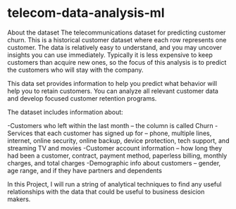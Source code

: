 # telecom-data-analysis-ml
About the dataset
The telecommunications dataset for predicting customer churn. This is a historical customer dataset where each row represents one customer. The data is relatively easy to understand, and you may uncover insights you can use immediately. Typically it is less expensive to keep customers than acquire new ones, so the focus of this analysis is to predict the customers who will stay with the company.

This data set provides information to help you predict what behavior will help you to retain customers. You can analyze all relevant customer data and develop focused customer retention programs.

The dataset includes information about:

-Customers who left within the last month – the column is called Churn
-Services that each customer has signed up for – phone, multiple lines, internet, online security, online backup, device protection, tech support, and streaming TV and movies
-Customer account information – how long they had been a customer, contract, payment method, paperless billing, monthly charges, and total charges
-Demographic info about customers – gender, age range, and if they have partners and dependents

In this Project, I will run a string of analytical techniques to find any useful relationships with the data that could be useful to business desicion makers.
